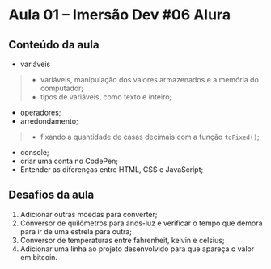 # Aula 01 – Imersão Dev #06 Alura  
>
## Conteúdo da aula   
- variáveis  
> - variáveis, manipulação dos valores armazenados e a memória do computador;  
> - tipos de variáveis, como texto e inteiro;  
- operadores;  
- arredondamento;  
> - fixando a quantidade de casas decimais com a função `toFixed()`;  
- console;  
- criar uma conta no CodePen;  
- Entender as diferenças entre HTML, CSS e JavaScript;  
  
## Desafios da aula
1. Adicionar outras moedas para converter;  
2. Conversor de quilômetros para anos-luz e verificar o tempo que demora para ir de uma estrela para outra;  
3. Conversor de temperaturas entre fahrenheit, kelvin e celsius;  
4. Adicionar uma linha ao projeto desenvolvido para que apareça o valor em bitcoin.